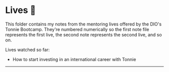 # Lives 🎥

This folder contains my notes from the mentoring lives offered by the DIO's Tonnie Bootcamp.
They're numbered numerically so the first note file represents the first live, the second note represents the second live, and so on.

Lives watched so far:

- How to start investing in an international career with Tonnie

---
